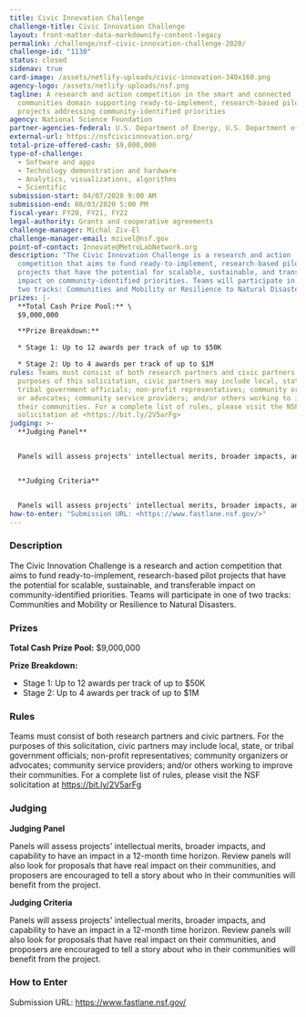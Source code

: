 ```yaml
---
title: Civic Innovation Challenge
challenge-title: Civic Innovation Challenge
layout: front-matter-data-markdownify-content-legacy
permalink: /challenge/nsf-civic-innovation-challenge-2020/
challenge-id: "1130"
status: closed
sidenav: true
card-image: /assets/netlify-uploads/civic-innovation-340x160.png
agency-logo: /assets/netlify-uploads/nsf.png
tagline: A research and action competition in the smart and connected
  communities domain supporting ready-to-implement, research-based pilot
  projects addressing community-identified priorities
agency: National Science Foundation
partner-agencies-federal: U.S. Department of Energy, U.S. Department of Homeland Security
external-url: https://nsfcivicinnovation.org/
total-prize-offered-cash: $9,000,000
type-of-challenge:
  - Software and apps
  - Technology demonstration and hardware
  - Analytics, visualizations, algorithms
  - Scientific
submission-start: 04/07/2020 9:00 AM
submission-end: 08/03/2020 5:00 PM
fiscal-year: FY20, FY21, FY22
legal-authority: Grants and cooperative agreements
challenge-manager: Michal Ziv-El
challenge-manager-email: mzivel@nsf.gov
point-of-contact: Innovate@MetroLabNetwork.org
description: "The Civic Innovation Challenge is a research and action
  competition that aims to fund ready-to-implement, research-based pilot
  projects that have the potential for scalable, sustainable, and transferable
  impact on community-identified priorities. Teams will participate in one of
  two tracks: Communities and Mobility or Resilience to Natural Disasters."
prizes: |-
  **Total Cash Prize Pool:** \
  $9,000,000

  **Prize Breakdown:**

  * Stage 1: Up to 12 awards per track of up to $50K

  * Stage 2: Up to 4 awards per track of up to $1M
rules: Teams must consist of both research partners and civic partners. For the
  purposes of this solicitation, civic partners may include local, state, or
  tribal government officials; non-profit representatives; community organizers
  or advocates; community service providers; and/or others working to improve
  their communities. For a complete list of rules, please visit the NSF
  solicitation at <https://bit.ly/2V5arFg>
judging: >-
  **Judging Panel** 


  Panels will assess projects' intellectual merits, broader impacts, and capability to have an impact in a 12-month time horizon. Review panels will also look for proposals that have real impact on their communities, and proposers are encouraged to tell a story about who in their communities will benefit from the project.


  **Judging Criteria** 


  Panels will assess projects' intellectual merits, broader impacts, and capability to have an impact in a 12-month time horizon. Review panels will also look for proposals that have real impact on their communities, and proposers are encouraged to tell a story about who in their communities will benefit from the project.
how-to-enter: "Submission URL: <https://www.fastlane.nsf.gov/>"
---
```

### Description

The Civic Innovation Challenge is a research and action competition that aims to fund ready-to-implement, research-based pilot projects that have the potential for scalable, sustainable, and transferable impact on community-identified priorities. Teams will participate in one of two tracks: Communities and Mobility or Resilience to Natural Disasters.

### Prizes

**Total Cash Prize Pool:** $9,000,000

**Prize Breakdown:**

* Stage 1: Up to 12 awards per track of up to $50K
* Stage 2: Up to 4 awards per track of up to $1M

### Rules

Teams must consist of both research partners and civic partners. For the purposes of this solicitation, civic partners may include local, state, or tribal government officials; non-profit representatives; community organizers or advocates; community service providers; and/or others working to improve their communities. For a complete list of rules, please visit the NSF solicitation at <https://bit.ly/2V5arFg>

### Judging

**Judging Panel** 

Panels will assess projects' intellectual merits, broader impacts, and capability to have an impact in a 12-month time horizon. Review panels will also look for proposals that have real impact on their communities, and proposers are encouraged to tell a story about who in their communities will benefit from the project.

**Judging Criteria** 

Panels will assess projects' intellectual merits, broader impacts, and capability to have an impact in a 12-month time horizon. Review panels will also look for proposals that have real impact on their communities, and proposers are encouraged to tell a story about who in their communities will benefit from the project.

### How to Enter

Submission URL: <https://www.fastlane.nsf.gov/>